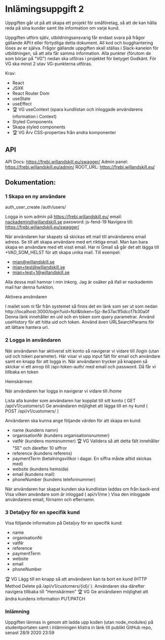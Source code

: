 # Inlämingsuppgift 2

Uppgiften går ut på att skapa ett projekt för småföretag, så att de kan hålla
reda på sina kunder samt lite information om varje kund.

Uppgiften utförs själv, utbildningsansvarig får endast svara på frågor gällande
API:t eller förtydliga detta dokument. All kod och bugghantering löses av er
själva. Frågor gällande uppgiften skall ställas i Slack-kanelen för utbildningen,
så att alla får samma information.
Alla punkter (förutom de som börjar på "VG") nedan ska utföras i projektet för
betyget Godkänt. För VG ska minst 2 utav VG-punkterna utföras.

Krav:

- React
- JSXK
- React Router Dom
- useState
- useEffect
- :trophy: VG useContext (spara kundlistan och inloggade användarens information i Context)
- Styled Components
- Skapa styled components
- :trophy: VG Ärv CSS-properties från andra komponenter

## API

API Docs: https://frebi.willandskill.eu/swagger/
Admin panel: https://frebi.willandskill.eu/admin/
ROOT_URL: https://frebi.willandskill.eu/

## Dokumentation:

### 1 Skapa en ny användare

auth_user_create
/auth/users/

Logga in som admin på https://frebi.willandskill.eu/
email: nackademin@willandskill.se
password: js-fend-19
Navigera till: https://frebi.willandskill.eu/swagger/

När användaren har skapats så skickas ett mail till användarens email adress.
Se till att skapa användare med ert riktiga email. Man kan bara skapa en
användare med ett visst email. Har ni Gmail så går det att lägga till +VAD_SOM_HELST för att skapa unika mail.
Till exempel:

- mian@willandskill.se
- mian+test@willandskill.se
- mian+test+1@willandskill.se

Alla dessa mail hamnar i min inkorg. Jag är osäker på ifall er nackademin mail har denna funktion.

Aktivera användaren

I mailet som ni får från systemet så finns det en länk som ser ut som nedan
http://localhost:3000/login?uid=NzI&token=5jz-8e37ac1f5dccf7b30a0f
Denna länk innehåller en uid och en token som query parametrar.
Använd useHistory för att hitta uid och token. Använd även URLSearchParams för att lättare hantera url.

### 2 Logga in användaren

När användaren har aktiverat sitt konto så navigerar vi vidare till /login (utan
uid och token parameter). Här visar vi upp input fält för email och användare
samt en knapp för att logga in. När användaren trycker på knappen så skickar
vi ett anrop till /api-token-auth/ med email och password. Då får vi tillbaka en token

Hemskärmen

När användaren har logga in navigerar vi vidare till /home

Lista alla kunder som användaren har kopplat till sitt konto ( GET /api/v1/customers/)
Ge användaren möjlighet att lägga till en ny kund ( POST /api/v1/customers/ )

Användaren ska kunna ange följande värden för att skapa en kund:

- name (kundens namn)
- organisationNr (kundens organisationsnummer)
- vatNr (kundens momsnummer) :trophy: VG Validera så att detta fält innehåller "SE" och därefter 10 siffror
- reference (kundens referens)
- paymentTerm (betalningsvillkor i dagar. En siffra måste alltid skickas med)
- website (kundens hemsida)
- email (kundens mail)
- phoneNumber (kundens telefonnummer)

När användaren har skapat kunden ska kundlistan laddas om från back-end
Visa vilken användare som är inloggad ( api/v1/me )
Visa den inloggade användarens email, förnamn och efternamn.

### 3 Detaljvy för en specifik kund

Visa följande information på Detaljvy för en specifik kund:

- name
- organisationNr
- vatNr
- reference
- paymentTerm
- website
- email
- phoneNumber

:trophy: VG Lägg till en knapp så att användaren kan ta bort en kund (HTTP Method Delete på /api/v1/customers/{id}/ ).
Användaren ska därefter navigera tillbaka till "Hemskärmen"
:trophy: VG Ge användaren möjlighet att ändra kundens information PUT/PATCH

### Inlämning

Uppgiften lämnas in genom att ladda upp koden (utan node_modules) på
studentportalen samt i inlämningen klistra in länk till publikt GitHub repo,
senast 28/9 2020 23:59
